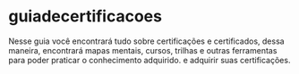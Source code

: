 # guiadecertificacoes
Nesse guia você encontrará tudo sobre certificações e certificados, dessa maneira, encontrará mapas mentais, cursos, trilhas e outras ferramentas para poder praticar o conhecimento adquirido. e adquirir suas certificações.

